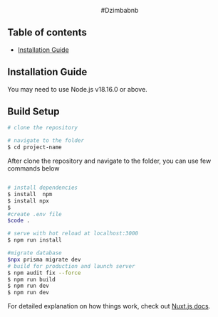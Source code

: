 <div align="center">

#Dzimbabnb 

</div>


## Table of contents

- [Installation Guide](#installation-guide)



## Installation Guide

You may need to use Node.js v18.16.0 or above.
## Build Setup

```bash
# clone the repository

# navigate to the folder
$ cd project-name
```

After clone the repository and navigate to the folder, you can use few commands below

```bash

# install dependencies
$ install  npm
$ install npx
$ 
#create .env file
$code .

# serve with hot reload at localhost:3000
$ npm run install

#migrate database
$npx prisma migrate dev 
# build for production and launch server
$ npm audit fix --force 
$ npm run build
$ npm run dev
$ npm run dev


```

For detailed explanation on how things work, check out [Nuxt.js docs](https://nuxtjs.org).



